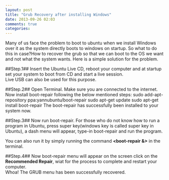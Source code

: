 ```yaml
---
layout: post
title: "Grub Recovery after installing Windows"
date: 2013-09-26 02:03
comments: true
categories: 
---
```


Many of us face the problem to boot to ubuntu when we install Windows over it as the system directly boots to windows on startup.
So what to do this in case?How to recover the grub so that we can boot to the OS we want and not what the system wants.
Here is a simple solution for the problem.

##Step.1##
Insert the Ubuntu Live CD, reboot your computer and at startup set your system to boot from CD and start a live session.<br>
Live USB can also be used for this purpose.

##Step.2##
Open Terminal. Make sure you are connected to the internet.
Now install boot-repair following the below mentioned steps:
	sudo add-apt-repository ppa:yannubuntu/boot-repair
	sudo apt-get update
	sudo apt-get install boot-repair
The boot-repair has successfully been installed to your system now.

##Step.3##
Now run boot-repair. For those who do not know how to run a program in Ubuntu, press super key(windows key is called super key in Ubuntu), a dash menu will appear, type-in boot-repair and run the program.

You can also run it by simply running the command <strong><boot-repair &></strong> in the terminal.

##Step.4##
Now boot-repair menu will appear on the screen click on the <strong>Recommended Repair</strong>, wiat for the process to complete and restart your computer.<br>
Whoa! The GRUB menu has been successfully recovered.
